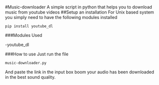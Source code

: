 #Music-downloader
A simple script in python that helps you to download music from youtube videos
##Setup an installation
For Unix based system you simply need to have the following modules installed
```
pip install youtube_dl
```

###Modules Used

-youtube_dl

###How to use
Just run the file
```
music-downloader.py
```
And paste the link in the input box boom your audio has been downloaded in the best sound quality.
